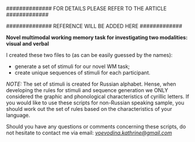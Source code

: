 ############## FOR DETAILS PLEASE REFER TO THE ARTICLE #############

##############       REFERENCE WILL BE ADDED HERE      #############

**Novel multimodal working memory task for investigating two modalities: visual and verbal**

I created these two files to (as can be easily guessed by the names):
- generate a set of stimuli for our novel WM task;
- create unique sequences of stimuli for each participant.


*NOTE:* The set of stimuli is created for Russian alphabet.
Hense, when developing the rules for stimuli and sequence generation we ONLY considered the graphic and phonological characteristics of cyrillic letters.
If you would like to use these scripts for non-Russian speaking sample, you should work out the set of rules based on the characteristics of your language.


Should you have any questions or comments concerning these scripts,
do not hesitate to contact me via email:
*voevodina.kathrine@gmail.com*
